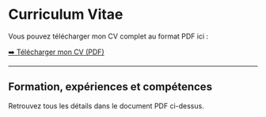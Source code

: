 # Curriculum Vitae

Vous pouvez télécharger mon CV complet au format PDF ici :

[➡️ Télécharger mon CV (PDF)](CV_CAILLARD_Melusine.pdf)

---

## Formation, expériences et compétences

Retrouvez tous les détails dans le document PDF ci-dessus.